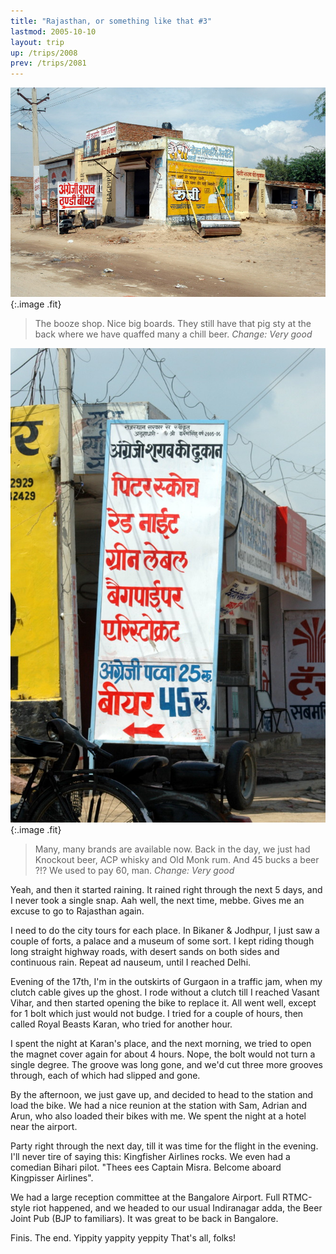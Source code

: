 ```yaml
---
title: "Rajasthan, or something like that #3"
lastmod: 2005-10-10
layout: trip
up: /trips/2008
prev: /trips/2081
---
```


![DSC_0392.JPG](/images/photos/DSC_0392.JPG 'DSC_0392.JPG'){:.image .fit}

>  The booze shop. Nice big boards. They still have 		  that pig sty at the back where we have quaffed many a chill beer. 		  _Change: Very good_

![DSC_0393.JPG](/images/photos/DSC_0393.JPG 'DSC_0393.JPG'){:.image .fit}

>  Many, many brands are available now. Back in the 		  day, we just had Knockout beer, ACP whisky and Old Monk rum. 		  And 45 bucks a beer ?!? We used to pay 60, man.  _Change: Very 			  good_

Yeah, and then it started raining. It rained right through the 		  next 5 days, and I never took a single snap. Aah well, the next 		  time, mebbe. Gives me an excuse to go to Rajasthan again.

I need to do the city tours for each place. In Bikaner &amp; 		  Jodhpur, I just saw a couple of forts, a palace and a museum of some 		  sort. I kept riding though long straight highway roads, with desert 		  sands on both sides and continuous rain. Repeat ad nauseum, until I 		  reached Delhi.

Evening of the 17th, I'm in the outskirts of Gurgaon in a 		  traffic jam, when my clutch cable gives up the ghost. I rode 		  without a clutch till I reached Vasant Vihar, and then started 		  opening the bike to replace it. All went well, except for 1 bolt 		  which just would not budge. I tried for a couple of hours, then 		  called Royal Beasts Karan, who tried for another hour.

I spent the night at Karan's place, and the next morning, we 		  tried to open the magnet cover again for about 4 hours. Nope, the 		  bolt would not turn a single degree. The groove was long gone, and 		  we'd cut three more grooves through, each of which had slipped and 		  gone.

By the afternoon, we just gave up, and decided to head to the 		  station and load the bike. We had a nice reunion at the station 		  with Sam, Adrian and Arun, who also loaded their bikes with me. We 		  spent the night at a hotel near the airport.

Party right through the next day, till it was time for the 		  flight in the evening. I'll never tire of saying this: Kingfisher 		  Airlines rocks. We even had a comedian Bihari pilot. &quot;Thees ees 		  Captain Misra. Belcome aboard Kingpisser Airlines&quot;.

We had a large reception committee at the Bangalore Airport. 		  Full RTMC-style riot happened, and we headed to our usual 		  Indiranagar adda, the Beer Joint Pub (BJP to familiars). It was 		  great to be back in Bangalore.

Finis. The end. Yippity yappity yeppity That's all, folks!


